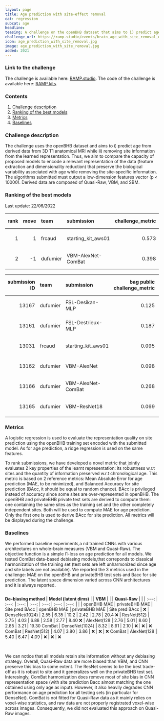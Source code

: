 ```yaml
---
layout: page
title: Age prediction with site-effect removal
cat: regression
subcat: age
headline: 
teasing: A challenge on the openBHB dataset that aims to i) predict age from derived 3D T1w anatomical MRI data while ii) removing site/scanner information from the learned representation.
challenge_url: https://ramp.studio/events/brain_age_with_site_removal_open_2022
icon: age_prediction_with_site_removal.jpg
image: age_prediction_with_site_removal.jpg
added: 2021
---
```


### Link to the challenge

The challenge is available here: [RAMP.studio](https://ramp.studio/events/brain_age_with_site_removal_open_2022).
The code of the challenge is available here: [RAMP.kits](https://github.com/ramp-kits/brain_age_with_site_removal).

### Contents

1. [Challenge description](#challenge-description)
2. [Ranking of the best models](#ranking-of-the-best-models)
3. [Metrics](#metrics)
4. [Baselines](#baselines)


### Challenge description

The challenge uses the openBHB dataset and aims to i) predict age from derived data from 3D T1 anatomical MRI while ii) removing site information from the learned representation. Thus, we aim to compare the capacity of proposed models to encode a relevant representation of the data (feature extraction and dimensionality reduction) that preserve the biological variability associated with age while removing the site-specific information. The algorithms submitted must output a low-dimension features vector (p < 10000). Derived data are composed of Quasi-Raw, VBM, and SBM.


### Ranking of the best models

Last update: 22/06/2022

|   rank |   move | team     | submission         |   challenge_metric |   train time [s] |   validation time [s] |   test time [s] | submitted at (UTC)   |
|-------:|-------:|:---------|:-------------------|-------------------:|-----------------:|----------------------:|----------------:|:---------------------|
|      1 |      1 | frcaud   | starting_kit_aws01 |              0.573 |          6084.69 |               3149.87 |         1548.43 | 2022-05-04 08:05:51  |
|      2 |     -1 | dufumier | VBM-AlexNet-ComBat |              0.398 |          3232.82 |               2651.88 |         1412.39 | 2022-06-17 17:34:21  |


|   submission ID | team     | submission         |   bag public challenge_metric |   mean public challenge_metric |   std public challenge_metric |   bag public mae_age |   mean public mae_age |   std public mae_age |   bag public rmse_age |   mean public rmse_age |   std public rmse_age |   bag public bacc_site |   mean public bacc_site |   std public bacc_site |   bag public ext_mae_age |   mean public ext_mae_age |   std public ext_mae_age |   bag private challenge_metric |   mean private challenge_metric |   std private challenge_metric |   bag private mae_age |   mean private mae_age |   std private mae_age |   bag private rmse_age |   mean private rmse_age |   std private rmse_age |   bag private bacc_site |   mean private bacc_site |   std private bacc_site |   bag private ext_mae_age |   mean private ext_mae_age |   std private ext_mae_age |   train time [s] |   validation time [s] |   test time [s] |   max RAM [MB] | submitted at (UTC)   |
|----------------:|:---------|:-------------------|------------------------------:|-------------------------------:|------------------------------:|---------------------:|----------------------:|---------------------:|----------------------:|-----------------------:|----------------------:|-----------------------:|------------------------:|-----------------------:|-------------------------:|--------------------------:|-------------------------:|-------------------------------:|--------------------------------:|-------------------------------:|----------------------:|-----------------------:|----------------------:|-----------------------:|------------------------:|-----------------------:|------------------------:|-------------------------:|------------------------:|--------------------------:|---------------------------:|--------------------------:|-----------------:|----------------------:|----------------:|---------------:|:---------------------|
|           13167 | dufumier | FSL-Desikan-MLP    |                         0.125 |                       0.148333 |                      0.021127 |                0.868 |              0.902333 |             0.079198 |                 1.662 |                1.776   |              0.239858 |                  0.127 |                0.143667 |               0.020841 |                    0.882 |                  0.932333 |                 0.009609 |                          0.666 |                        0.689667 |                       0.020551 |                 3.37  |                3.37033 |              0.002517 |                  5.266 |                 5.26633 |               0.005508 |                   0.106 |                 0.111667 |                0.005132 |                     5.77  |                    5.704   |                  0.091929 |          955.707 |               189.201 |         192.269 |              0 | 2022-06-20 17:10:22  |
|           13161 | dufumier | FSL-Destrieux-MLP  |                         0.187 |                       0.135667 |                      0.006028 |                0.807 |              0.861333 |             0.104309 |                 1.573 |                1.88333 |              0.314207 |                  0.204 |                0.142333 |               0.012097 |                    0.857 |                  0.863333 |                 0.031533 |                          0.643 |                        0.622    |                       0.023896 |                 3.113 |                3.11833 |              0.004726 |                  4.667 |                 4.67533 |               0.008021 |                   0.132 |                 0.128    |                0.004583 |                     4.496 |                    4.47633 |                  0.017214 |          867.162 |               162.107 |         166.278 |              0 | 2022-06-20 17:21:57  |
|           13031 | frcaud   | starting_kit_aws01 |                         0.095 |                       0.111667 |                      0.016166 |                0.785 |              0.887667 |             0.038501 |                 1.243 |                1.49167 |              0.25971  |                  0.1   |                0.122    |               0.021656 |                    0.825 |                  0.805    |                 0.035384 |                          0.573 |                        0.612333 |                       0.065546 |                 2.544 |                2.549   |              0.00866  |                  3.621 |                 3.632   |               0.009644 |                   0.075 |                 0.08     |                0.00866  |                     7.106 |                    7.132   |                  0.050319 |         6084.69  |              3149.87  |        1548.43  |              0 | 2022-05-04 08:05:51  |
|           13162 | dufumier | VBM-AlexNet        |                         0.098 |                       0.124333 |                      0.007506 |                0.933 |              0.886333 |             0.071557 |                 1.43  |                1.49567 |              0.222028 |                  0.099 |                0.110333 |               0.004726 |                    0.845 |                  1.00033  |                 0.041102 |                          0.432 |                        0.427333 |                       0.008963 |                 2.721 |                2.721   |              0.014    |                  3.947 |                 3.93833 |               0.033843 |                   0.084 |                 0.082667 |                0.001528 |                     4.633 |                    4.66367 |                  0.05054  |         3303.52  |              2638.55  |        1460.07  |              0 | 2022-05-30 16:32:23  |
|           13166 | dufumier | VBM-AlexNet-ComBat |                         0.268 |                       0.211    |                      0.016703 |                1.93  |              2.104    |             0.04015  |                 2.916 |                3.08467 |              0.085489 |                  0.104 |                0.086333 |               0.008145 |                    2.29  |                  2.05933  |                 0.096417 |                          0.398 |                        0.407333 |                       0.008145 |                 3.386 |                3.37067 |              0.013279 |                  4.773 |                 4.75667 |               0.017039 |                   0.065 |                 0.068    |                0.003    |                     5.294 |                    5.22633 |                  0.123314 |         3232.82  |              2651.88  |        1412.39  |              0 | 2022-06-17 17:34:21  |
|           13165 | dufumier | VBM-ResNet18       |                         0.069 |                       0.068333 |                      0.001528 |                0.738 |              0.734    |             0.058207 |                 1.178 |                1.31367 |              0.226588 |                  0.078 |                0.073667 |               0.003512 |                    0.744 |                  0.775667 |                 0.007572 |                          0.318 |                        0.323333 |                       0.004726 |                 2.669 |                2.67167 |              0.004619 |                  3.778 |                 3.78167 |               0.006351 |                   0.066 |                 0.067333 |                0.001155 |                     4.169 |                    4.18233 |                  0.012583 |         4526.6   |              2903.9   |        1512.07  |              0 | 2022-06-17 11:07:31  |


### Metrics

A logistic regression is used to evaluate the representation quality on site prediction using the openBHB training set encoded with the submitted model. As for age prediction, a ridge regression is used on the same features.

To rank submissions, we have developed a novel metric that jointly evaluates 2 key properties of the learnt representation: its robustness w.r.t sites and the quantity of information preserved w.r.t chronological age. This metric is based on 2 reference metrics: Mean Absolute Error for age prediction (MAE, to be  minimized), and Balanced Accuracy for site prediction (BAcc, it should be equal to random chance). BAcc is privileged instead of accuracy since some sites are over-represented in openBHB. The openBHB and privateBHB private test sets are derived to compute them: one containing the same sites as the training set and the other completely independent sites. Both will be used to compute MAE for age prediction. Only the first one is used to derive BAcc for site prediction. All metrics will be displayed during the challenge.


### Baselines
        
We performed baseline experiments,a nd trained CNNs with various architectures on whole-brain measures (VBM and Quasi-Raw). The objective function is a simple l1-loss on age prediction for all models. 
We tested ComBat data-based debiasing models,that correponds to classical harmonization of the training set (test sets are left unharmonized since age and site labels are not available). We reported the 3 metrics used in the challenge: MAE on the openBHB and privateBHB test sets and Bacc for site prediction. The latent space dimension varied across CNN architectures and it is always reported.

<div style="overflow-x:scroll" markdown="1">

**De-biasing method** | **Model (latent dims)**  | | **VBM** | | | **Quasi-Raw** | |
| :---: | :---: | :---: | :---: | :---: | :---: | :---: |
| | openBHB MAE | privateBHB MAE | Site pred BAcc | openBHB MAE | privateBHB MAE | Site pred BAcc |
❌ | DenseNet(1024) | 2.55 | 6.35 | 10.2 | 2.42 | 2.78 | 20.4
❌ | ResNet(512) | 2.75 | 4.03 | 6.88 | 2.58 | 2.77 | 8.40
❌ | AlexNet(128 | 2.76 | 5.01 | 8.60 | 2.85 | 3.21 | 19.30
ComBat | DenseNet(1024) | 8.32 | 8.91 | 2.10 | ❌ | ❌ | ❌
ComBat | ResNet(512) | 4.07 | 3.80 | 3.86  | ❌ | ❌ | ❌
ComBat | AlexNet(128 | 5.40 | 6.47 | 4.09 | ❌ | ❌ | ❌

</div><br/>

We can notice that all models retain site information without any debiasing strategy. Overall, Quasi-Raw data are more biased than VBM, and CNN preserve this bias to some extent. The ResNet seems to be the best trade-off as it is robust to site and it generalizes well on the privateBHB test set. 
Interesingly, ComBat harmonization does remove most of site bias in CNN representation space (with site prediction Bacc almost matching the one obtained using only age as input). However, it also heavily degrades CNN performance on age prediction for all testing sets (in particular for DenseNet). ComBat is not fitted for Quasi-Raw data as it mainly relies on voxel-wise statistics, and raw data are not properly registrated voxel-wise across images. Consequently, we did not evaluated this approach on Quasi-Raw images. 



